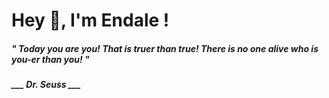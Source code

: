 <h1 title="head"> Hey 👋, I'm Endale !</h1>

**<h5><i>" Today you are you! That is truer than true! There is no one alive who is you-er than you! "</i></h5>**

*<b>___ Dr. Seuss ___</b>*
